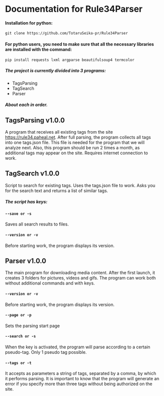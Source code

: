 # Documentation for Rule34Parser

#### Installation for python:
`git clone https://github.com/TotaruSeika-pr/Rule34Parser`

#### For python users, you need to make sure that all the necessary libraries are installed with the command:
`pip install requests lxml argparse beautifulsoup4 termcolor`

##### The project is currently divided into 3 programs:

+ TagsParsing
+ TagSearch
+ Parser

##### About each in order.

## TagsParsing v1.0.0

A program that receives all existing tags from the site https://rule34.paheal.net. After full parsing, the program collects all tags into one tags.json file. This file is needed for the program that we will analyze next.
Also, this program should be run 2 times a month, as additional tags may appear on the site. Requires internet connection to work.

## TagSearch v1.0.0

Script to search for existing tags. Uses the tags.json file to work. Asks you for the search text and returns a list of similar tags.

##### The script has keys:

#### `--save or -s`
Saves all search results to files.

#### `--version or -v`
Before starting work, the program displays its version.

## Parser v1.0.0
The main program for downloading media content. After the first launch, it creates 3 folders for pictures, videos and gifs. The program can work both without additional commands and with keys.

#### `--version or -v`
Before starting work, the program displays its version.

#### `--page or -p`
Sets the parsing start page

#### `--search or -s`
When the key is activated, the program will parse according to a certain pseudo-tag.
Only 1 pseudo tag possible.

#### `--tags or -t`
It accepts as parameters a string of tags, separated by a comma, by which it performs parsing.
It is important to know that the program will generate an error if you specify more than three tags without being authorized on the site.

